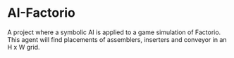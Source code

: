 # AI-Factorio
A project where a symbolic AI is applied to a game simulation of Factorio. This agent will find placements of assemblers, inserters and conveyor in an H x W grid.
